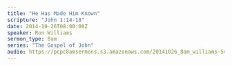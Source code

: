 ```yaml
---
title: "He Has Made Him Known"
scripture: "John 1:14-18"
date: 2014-10-26T08:00:00Z
speaker: Ron Williams
sermon_type: 8am
series: "The Gospel of John"
audio: https://pcpc8amsermons.s3.amazonaws.com/20141026_8am_williams-544e5eb64d6a6.mp3 
---
```




